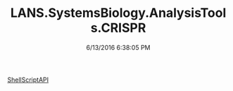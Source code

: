 ﻿---
title: LANS.SystemsBiology.AnalysisTools.CRISPR
date: 6/13/2016 6:38:05 PM
---

[ShellScriptAPI](T-LANS.SystemsBiology.AnalysisTools.CRISPR.ShellScriptAPI.html)
